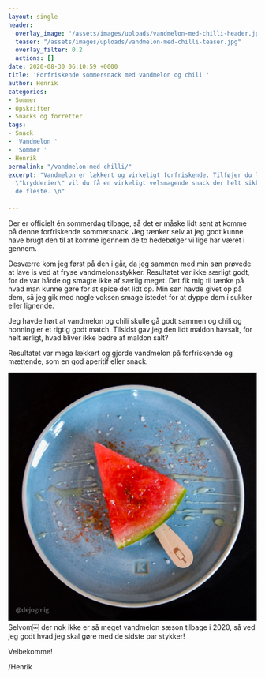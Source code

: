 ```yaml
---
layout: single
header:
  overlay_image: "/assets/images/uploads/vandmelon-med-chilli-header.jpg"
  teaser: "/assets/images/uploads/vandmelon-med-chilli-teaser.jpg"
  overlay_filter: 0.2
  actions: []
date: 2020-08-30 06:10:59 +0000
title: 'Forfriskende sommersnack med vandmelon og chili '
author: Henrik
categories:
- Sommer
- Opskrifter
- Snacks og forretter
tags:
- Snack
- 'Vandmelon '
- 'Sommer '
- Henrik
permalink: "/vandmelon-med-chilli/"
excerpt: "Vandmelon er lækkert og virkeligt forfriskende. Tilføjer du lige tre simple
  \"krydderier\" vil du få en virkeligt velsmagende snack der helt sikkert overrasker
  de fleste. \n"

---
```

Der er officielt én sommerdag tilbage, så det er måske lidt sent at komme på denne forfriskende sommersnack. Jeg tænker selv at jeg godt kunne have brugt den til at komme igennem de to hedebølger vi lige har været i gennem.

Desværre kom jeg først på den i går, da jeg sammen med min søn prøvede at lave is ved at fryse vandmelonsstykker. Resultatet var ikke særligt godt, for de var hårde og smagte ikke af særlig meget. Det fik mig til tænke på hvad man kunne gøre for at spice det lidt op. Min søn havde givet op på dem, så jeg gik med nogle voksen smage istedet for at dyppe dem i sukker eller lignende.

Jeg havde hørt at vandmelon og chili skulle gå godt sammen og chili og honning er et rigtig godt match. Tilsidst gav jeg den lidt maldon havsalt, for helt ærligt, hvad bliver ikke bedre af maldon salt?

Resultatet var mega lækkert og gjorde vandmelon på forfriskende og mættende, som en god aperitif eller snack.

![](/assets/images/uploads/vandmelon-med-chilli-teaser.jpg)Selvom￼ der nok ikke er så meget vandmelon sæson tilbage i 2020, så ved jeg godt hvad jeg skal gøre med de sidste par stykker!

Velbekomme!

/Henrik